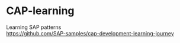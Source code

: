 # CAP-learning
Learning SAP patterns  
https://github.com/SAP-samples/cap-development-learning-journey
